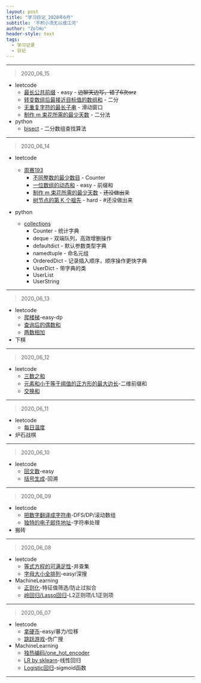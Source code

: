 ```yaml
---
layout: post
title: "学习日记_2020年6月"
subtitle: '不积小流无以成江河'
author: "ZolHo"
header-style: text
tags:
  - 学习记录
  - 日记
---
```

---
> 2020_06_15

- leetcode
  - [最长公共前缀](https://leetcode-cn.com/problems/longest-common-prefix/) - easy -  ~~边聊天边写，错了6次orz~~
  - [转变数组后最接近目标值的数组和](https://leetcode-cn.com/problems/sum-of-mutated-array-closest-to-target/) - 二分
  - [无重复字符的最长子串](https://leetcode-cn.com/problems/longest-substring-without-repeating-characters/) - 滑动窗口
  - [制作 m 束花所需的最少天数](https://leetcode-cn.com/contest/weekly-contest-193/problems/minimum-number-of-days-to-make-m-bouquets/) - 二分法
- python
  - [bisect](https://docs.python.org/zh-cn/3/library/bisect.html?highlight=bisect) - 二分数组查找算法


---
> 2020_06_14

- leetcode
  - [周赛193](https://leetcode-cn.com/contest/weekly-contest-193/)
    - [不同整数的最少数目](https://leetcode-cn.com/problems/least-number-of-unique-integers-after-k-removals/) - Counter
    - [一位数组的动态和](https://leetcode-cn.com/problems/running-sum-of-1d-array/) - easy - 前缀和
    - [制作 m 束花所需的最少天数](https://leetcode-cn.com/contest/weekly-contest-193/problems/minimum-number-of-days-to-make-m-bouquets/) -  ~~还没做出来~~
    - [树节点的第 K 个祖先](https://leetcode-cn.com/contest/weekly-contest-193/problems/kth-ancestor-of-a-tree-node/) - hard - #还没做出来

- python
  - [collections](https://docs.python.org/zh-cn/3/library/collections.html#collections.Counter)
    - Counter - 统计字典
    - deque - 双端队列，高效增删操作
    - defaultdict - 默认参数类型字典
    - namedtuple - 命名元组
    - OrderedDict - 记录插入顺序，顺序操作更快字典
    - UserDict - 带字典的类
    - UserList
    - UserString

---
> 2020_06_13

- leetcode
  - [爬楼梯](https://leetcode-cn.com/problems/climbing-stairs/)-easy-dp
  - [查询后的偶数和](https://leetcode-cn.com/problems/sum-of-even-numbers-after-queries/)
  - [两数相加](https://leetcode-cn.com/problems/add-two-numbers/)
- 下棋

---
>2020_06_12

- leetcode
  - [三数之和](https://leetcode-cn.com/problems/3sum/)
  - [元素和小于等于阈值的正方形的最大边长](https://leetcode-cn.com/problems/maximum-side-length-of-a-square-with-sum-less-than-or-equal-to-threshold/submissions/)-二维前缀和
  - [交换和](https://leetcode-cn.com/problems/sum-swap-lcci/)

---
> 2020_06_11

- leetcode
  - [每日温度](https://leetcode-cn.com/problems/daily-temperatures/)
- 炉石战棋

---
> 2020_06_10

- leetcode
  - [回文数](https://leetcode-cn.com/problems/palindrome-number/)-easy
  - [括号生成](https://leetcode-cn.com/problems/generate-parentheses/)-回溯

---
> 2020_06_09

- leetcode
  - [把数字翻译成字符串](https://leetcode-cn.com/problems/ba-shu-zi-fan-yi-cheng-zi-fu-chuan-lcof/)-DFS/DP/滚动数组
  - [独特的电子邮件地址](https://leetcode-cn.com/problems/unique-email-addresses/)-字符串处理
- 搬砖

---
> 2020_06_08

- leetcode
  - [等式方程的可满足性](https://leetcode-cn.com/problems/satisfiability-of-equality-equations/)-并查集
  - [字母大小全排列](https://leetcode-cn.com/problems/letter-case-permutation/)-easy/深搜
- MachineLearning
  - [正则化](https://blog.csdn.net/jinping_shi/article/details/52433975)-特征值筛选/防止过拟合
  - [岭回归/Lasso回归](https://blog.csdn.net/weixin_43374551/article/details/83688913)-L2正则项/L1正则项

---
> 2020_06_07

- leetcode
  - [拿硬币](https://leetcode-cn.com/problems/na-ying-bi/)-easy/暴力/位移
  - [跳跃游戏](https://leetcode-cn.com/problems/jump-game/)-伪广搜
- MachineLearning
  - [独热编码/one_hot_encoder](https://blog.csdn.net/weixin_40807247/article/details/82812206)
  - [LR by sklearn](https://github.com/MLEveryday/100-Days-Of-ML-Code/blob/master/Code/Day%202_Simple_Linear_Regression.md)-线性回归
  - [Logistic回归](https://www.cnblogs.com/llhthinker/p/5330257.html)-sigmoid函数

---

